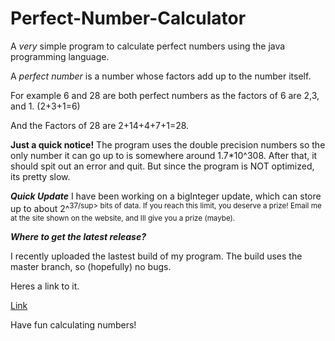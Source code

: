 # Perfect-Number-Calculator

A *very* simple program to calculate perfect numbers using the java programming language.

A _perfect number_ is a number whose factors add up to the number itself.

For example 6 and 28 are both perfect numbers as the factors of 6 are 2,3, and 1. (2+3+1=6)

And the Factors of 28 are 2+14+4+7+1=28.

**Just a quick notice!**
The program uses the double precision numbers so the only number it can go up to is somewhere around 1.7*10^308. After that, it should spit out an error and quit. But since the program is NOT optimized, its pretty slow. 

***_Quick Update_***
I have been working on a bigInteger update, which can store up to about 2^<sup>37/sup> bits of data. If you reach this limit, you deserve a prize! Email me at the site shown on the website, and Ill give you a prize (maybe).


***Where to get the latest release?***

I recently uploaded the lastest build of my program. The build uses the master branch, so (hopefully) no bugs.

Heres a link to it. 

[Link](https://github.com/gshirodkar/Perfect-Number-Calculator/releases)


Have fun calculating numbers!



